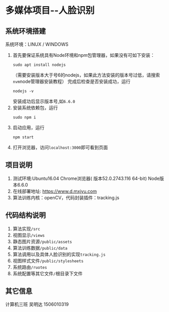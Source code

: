 # 多媒体项目--人脸识别

## 系统环境搭建

系统环境：LINUX / WINDOWS
1. 首先要保证系统具有Node环境和npm包管理器，如果没有可如下安装：
    ```
    sudo apt install nodejs
    ```
    （需要安装版本大于号6的nodejs，如果此方法安装的版本号过低，请搜索`nvm`node管理器安装教程）
    完成后检查是否安装成功，运行
    ```
    nodejs -v
    ```
    安装成功后显示版本号,如`6.6.0`
2. 安装系统依赖包，运行
    ```
    sudo npm i
    ```
3. 启动应用，运行
    ```
    npm start
    ```
4. 打开浏览器，访问`localhost:3000`即可看到页面

## 项目说明
1. 测试环境:Ubuntu16.04 Chrome浏览器( 版本52.0.2743.116  64-bit) Node版本6.6.0
2. 在线部署地址: https://www.d.mxjyu.com
3. 算法训练内核：openCV，代码封装插件：tracking.js

## 代码结构说明
1. 算法实现`/src`
2. 视图显示`/views`
3. 静态图片资源`/public/assets`
4. 算法训练数据`/public/data`
5. 算法调用以及具体人脸识别的实现`tracking.js`
6. 视图样式文件`/public/stylesheets`
7. 系统路由`/ruotes`
8. 系统配置等其它文件`/`根目录下文件

## 其它信息
计算机三班 吴明达 1506010319

